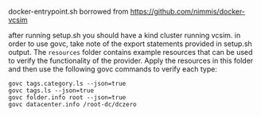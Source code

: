 docker-entrypoint.sh borrowed from https://github.com/nimmis/docker-vcsim

after running setup.sh you should have a kind cluster running vcsim. in order to use govc, take note of the export statements provided in setup.sh output. The `resources` folder contains example resources that can be used to verify the functionality of the provider. Apply the resources in this folder and then use the following govc commands to verify each type:

```
govc tags.category.ls --json=true
govc tags.ls --json=true
govc folder.info root --json=true
govc datacenter.info /root-dc/dczero
````
